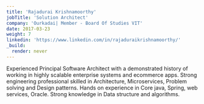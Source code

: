 ```yaml
---
title: 'Rajadurai Krishnamoorthy'
jobTitle: 'Solution Architect'
company: 'Ourkadai| Member - Board Of Studies VIT'
date: 2017-03-23
weight: 7
linkedin: 'https://www.linkedin.com/in/rajaduraikrishnamoorthy/'
_build:
  render: never
---
```


Experienced Principal Software Architect with a demonstrated history of working in highly scalable enterprise systems and ecommerce apps. Strong engineering professional skilled in Architecture, Microservices, Problem solving and Design patterns. 
Hands on experience in Core java, Spring, web services, Oracle. Strong knowledge in Data structure and algorithms.